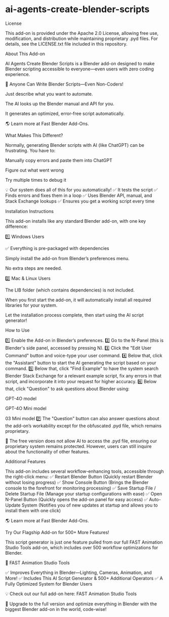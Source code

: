 # ai-agents-create-blender-scripts

License

This add-on is provided under the Apache 2.0 License, allowing free use, modification, and distribution while maintaining proprietary .pyd files. For details, see the LICENSE.txt file included in this repository.

About This Add-on

AI Agents Create Blender Scripts is a Blender add-on designed to make Blender scripting accessible to everyone—even users with zero coding experience.

🚀 Anyone Can Write Blender Scripts—Even Non-Coders!

Just describe what you want to automate.

The AI looks up the Blender manual and API for you.

It generates an optimized, error-free script automatically.

🌎 Learn more at Fast Blender Add-Ons.

What Makes This Different?

Normally, generating Blender scripts with AI (like ChatGPT) can be frustrating. You have to:

Manually copy errors and paste them into ChatGPT

Figure out what went wrong

Try multiple times to debug it

💡 Our system does all of this for you automatically!
✅ It tests the script
✅ Finds errors and fixes them in a loop
✅ Uses Blender API, manual, and Stack Exchange lookups
✅ Ensures you get a working script every time

Installation Instructions

This add-on installs like any standard Blender add-on, with one key difference:

1️⃣ Windows Users

✅ Everything is pre-packaged with dependencies

Simply install the add-on from Blender’s preferences menu.

No extra steps are needed.

2️⃣ Mac & Linux Users

The LIB folder (which contains dependencies) is not included.

When you first start the add-on, it will automatically install all required libraries for your system.

Let the installation process complete, then start using the AI script generator!

How to Use

1️⃣ Enable the Add-on in Blender’s preferences.
2️⃣ Go to the N-Panel (this is Blender's side panel, accessed by pressing N).
3️⃣ Click the "Edit User Command" button and voice-type your user command.
4️⃣ Below that, click the "Assistant" button to start the AI generating the script based on your command.
5️⃣ Below that, click "Find Example" to have the system search Blender Stack Exchange for a relevant example script, fix any errors in that script, and incorporate it into your request for higher accuracy.
6️⃣ Below that, click "Question" to ask questions about Blender using:

GPT-4O model

GPT-4O Mini model

03 Mini model
7️⃣ The "Question" button can also answer questions about the add-on’s workability except for the obfuscated .pyd file, which remains proprietary.

🔹 The free version does not allow AI to access the .pyd file, ensuring our proprietary system remains protected. However, users can still inquire about the functionality of other features.

Additional Features

This add-on includes several workflow-enhancing tools, accessible through the right-click menu:
✅ Restart Blender Button (Quickly restart Blender without losing progress)
✅ Show Console Button (Brings the Blender console to the forefront for monitoring processing)
✅ Save Startup File / Delete Startup File (Manage your startup configurations with ease)
✅ Open N-Panel Button (Quickly opens the add-on panel for easy access)
✅ Auto-Update System (Notifies you of new updates at startup and allows you to install them with one click)

🌎 Learn more at Fast Blender Add-Ons.

Try Our Flagship Add-on for 500+ More Features!

This script generator is just one feature pulled from our full FAST Animation Studio Tools add-on, which includes over 500 workflow optimizations for Blender.

🌟 FAST Animation Studio Tools

✅ Improves Everything in Blender—Lighting, Cameras, Animation, and More!
✅ Includes This AI Script Generator & 500+ Additional Operators
✅ A Fully Optimized System for Blender Users

💡 Check out our full add-on here: FAST Animation Studio Tools

🚀 Upgrade to the full version and optimize everything in Blender with the biggest Blender add-on in the world, code-wise!

